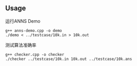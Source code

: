 ## Usage

运行ANNS Demo
```
g++ anns-demo.cpp -o demo
./demo < ../testcase/10k.in > 10k.out
```

测试算法准确率
```
g++ checker.cpp -o checker
./checker ../testcase/10k.in 10k.out ../testcase/10k.ans
```
